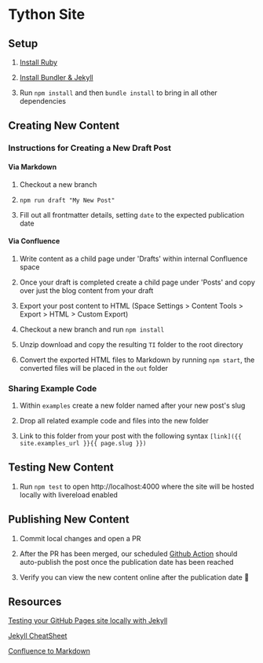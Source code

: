 # Tython Site

## Setup

1. [Install Ruby](https://www.ruby-lang.org/en/documentation/installation/)

2. [Install Bundler & Jekyll](https://jekyllrb.com/docs/installation/)

3. Run `npm install` and then `bundle install` to bring in all other dependencies

## Creating New Content

### Instructions for Creating a New Draft Post

#### Via Markdown

1. Checkout a new branch

2. `npm run draft "My New Post"`

3. Fill out all frontmatter details, setting `date` to the expected publication date

#### Via Confluence

1. Write content as a child page under 'Drafts' within internal Confluence space

2. Once your draft is completed create a child page under 'Posts' and copy over just the blog content from your draft

3. Export your post content to HTML (Space Settings > Content Tools > Export > HTML > Custom Export)

4. Checkout a new branch and run `npm install`

5. Unzip download and copy the resulting `TI` folder to the root directory

6. Convert the exported HTML files to Markdown by running `npm start`, the converted files will be placed in the `out` folder

### Sharing Example Code

1. Within `examples` create a new folder named after your new post's slug

2. Drop all related example code and files into the new folder

3. Link to this folder from your post with the following syntax `[link]({{ site.examples_url }}{{ page.slug }})`

## Testing New Content

1. Run `npm test` to open http://localhost:4000 where the site will be hosted locally with livereload enabled

## Publishing New Content

1. Commit local changes and open a PR

2. After the PR has been merged, our scheduled
[Github Action](https://github.com/soywiz/github-action-jekyll-publish-drafts)
should auto-publish the post once the publication date has been reached

3. Verify you can view the new content online after the publication date :tada:

## Resources

[Testing your GitHub Pages site locally with Jekyll](https://docs.github.com/en/github/working-with-github-pages/testing-your-github-pages-site-locally-with-jekyll)

[Jekyll CheatSheet](https://devhints.io/jekyll)

[Confluence to Markdown](https://github.com/tythonco/confluence-to-markdown)